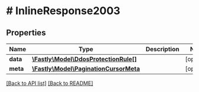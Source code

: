 # # InlineResponse2003

## Properties

Name | Type | Description | Notes
------------ | ------------- | ------------- | -------------
**data** | [**\Fastly\Model\DdosProtectionRule[]**](DdosProtectionRule.md) |  | [optional] 
**meta** | [**\Fastly\Model\PaginationCursorMeta**](PaginationCursorMeta.md) |  | [optional] 


[[Back to API list]](../../README.md#endpoints) [[Back to README]](../../README.md)
